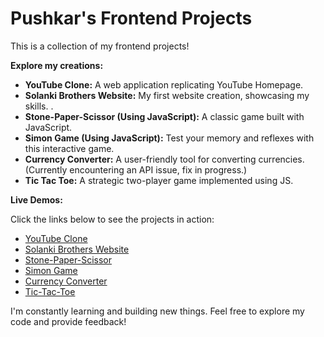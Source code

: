 # Pushkar's Frontend Projects 

This is a collection of my frontend projects! 

**Explore my creations:**

* **YouTube Clone:** A web application replicating YouTube Homepage.
* **Solanki Brothers Website:**  My first website creation, showcasing my skills. .
* **Stone-Paper-Scissor (Using JavaScript):** A classic game built with JavaScript.
* **Simon Game (Using JavaScript):** Test your memory and reflexes with this interactive game.
* **Currency Converter:** A user-friendly tool for converting currencies. (Currently encountering an API issue, fix in progress.)
* **Tic Tac Toe:** A strategic two-player game implemented using JS.

**Live Demos:**

Click the links below to see the projects in action:

* [YouTube Clone](https://pushkar021.github.io/Frontend-Projects/Youtube-clone/src/)
* [Solanki Brothers Website](https://pushkar021.github.io/Frontend-Projects/solanki-brothers-website/src/)
* [Stone-Paper-Scissor](https://pushkar021.github.io/Frontend-Projects/Stone-Paper-Scissor-Using-JS/src/)
* [Simon Game](https://pushkar021.github.io/Frontend-Projects/Simon-Game-Using-js/src)
* [Currency Converter](https://pushkar021.github.io/Frontend-Projects/Currency-Converter/src/)
* [Tic-Tac-Toe](https://pushkar021.github.io/Frontend-Projects/Tic-Tac-Toe/index.html)

I'm constantly learning and building new things. Feel free to explore my code and provide feedback!
